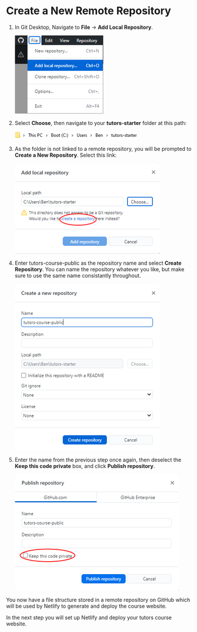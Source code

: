 # Create a New Remote Repository

1. In Git Desktop, Navigate to **File** -> **Add Local Repository**.

    ![Add Local Repo](img/11-localrepo.png)

2. Select **Choose**, then navigate to your **tutors-starter** folder at this path:

    ![Path to tutors-starter](img/3-path.png)

2. As the folder is not linked to a remote repository, you will be prompted to **Create a New Repository**. Select this link:

    ![Follow This Link](img/11-addrepo.png)

3. Enter tutors-course-public as the repository name and select **Create Repository**. You can name the repository whatever you like, but make sure to use the same name consistantly throughout.

    ![Create Repo](img/12-create.png)

4. Enter the name from the previous step once again, then deselect the **Keep this code private** box, and click **Publish repository**.  

    ![Publish Repo](img/14-pub.png)  

You now have a file structure stored in a remote repository on GitHub which will be used by Netlify to generate and deploy the course website.


In the next step you will set up Netlify and deploy your tutors course website.